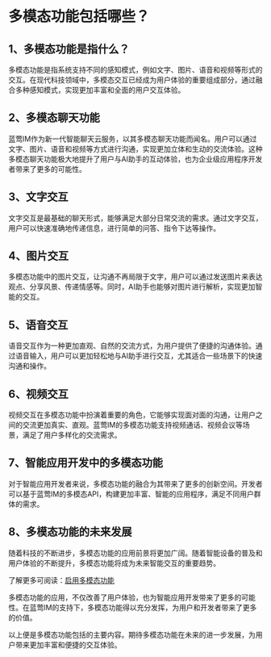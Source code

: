 # 多模态功能包括哪些？

## 1、多模态功能是指什么？

多模态功能是指系统支持不同的感知模式，例如文字、图片、语音和视频等形式的交互。在现代科技领域中，多模态交互已经成为用户体验的重要组成部分，通过融合多种感知模式，实现更加丰富和全面的用户交互体验。

## 2、多模态聊天功能

蓝莺IM作为新一代智能聊天云服务，以其多模态聊天功能而闻名。用户可以通过文字、图片、语音和视频等方式进行沟通，实现更加立体和生动的交流体验。这种多模态聊天功能极大地提升了用户与AI助手的互动体验，也为企业级应用程序开发者带来了更多的可能性。

## 3、文字交互

文字交互是最基础的聊天形式，能够满足大部分日常交流的需求。通过文字交互，用户可以快速准确地传递信息，进行简单的问答、指令下达等操作。

## 4、图片交互

多模态功能中的图片交互，让沟通不再局限于文字，用户可以通过发送图片来表达观点、分享风景、传递情感等。同时，AI助手也能够对图片进行解析，实现更加智能的交互。

## 5、语音交互

语音交互作为一种更加直观、自然的交流方式，为用户提供了便捷的沟通体验。通过语音输入，用户可以更加轻松地与AI助手进行交互，尤其适合一些场景下的快速沟通和操作。

## 6、视频交互

视频交互在多模态功能中扮演着重要的角色，它能够实现面对面的沟通，让用户之间的交流更加真实、直观。蓝莺IM的多模态功能支持视频通话、视频会议等场景，满足了用户多样化的交流需求。

## 7、智能应用开发中的多模态功能

对于智能应用开发者来说，多模态功能的融合为其带来了更多的创新空间。开发者可以基于蓝莺IM的多模态API，构建更加丰富、智能的应用程序，满足不同用户群体的需求。

## 8、多模态功能的未来发展

随着科技的不断进步，多模态功能的应用前景将更加广阔。随着智能设备的普及和用户体验的不断提升，多模态功能将成为未来智能交互的重要趋势。

了解更多可阅读：[启用多模态功能](https://lanying.link/doc/xxx "启用多模态功能")

多模态功能的应用，不仅改善了用户体验，也为智能应用开发带来了更多的可能性。在蓝莺IM的支持下，多模态功能得以充分发挥，为用户和开发者带来了更多的价值。

以上便是多模态功能包括的主要内容。期待多模态功能在未来的进一步发展，为用户带来更加丰富和便捷的交互体验。